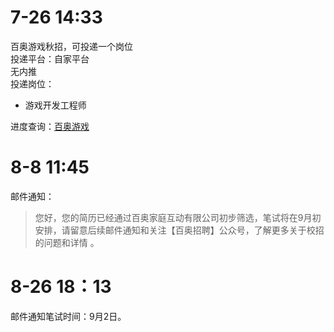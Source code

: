 # 7-26 14:33
百奥游戏秋招，可投递一个岗位  
投递平台：自家平台  
无内推  
投递岗位：  
+ 游戏开发工程师  

进度查询：[百奥游戏](https://app.mokahr.com/campus_apply/aobi/25016#/candidateHome/applications)

# 8-8 11:45
邮件通知：
> 您好，您的简历已经通过百奥家庭互动有限公司初步筛选，笔试将在9月初安排，请留意后续邮件通知和关注【百奥招聘】公众号，了解更多关于校招的问题和详情 。

# 8-26 18：13
邮件通知笔试时间：9月2日。